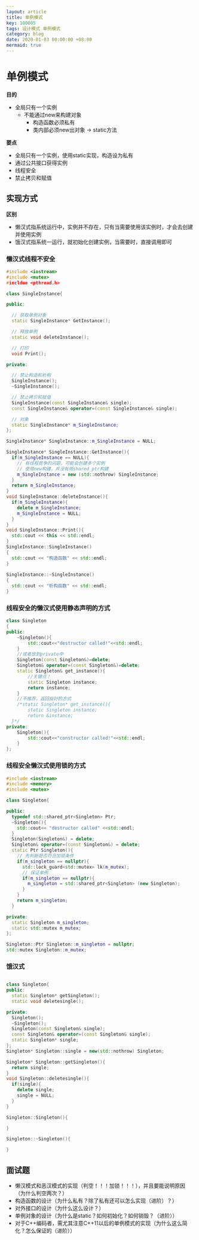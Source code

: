 ```yaml
---
layout: article
title: 单例模式
key: 100005
tags: 设计模式 单例模式
category: blog
date: 2020-01-03 00:00:00 +08:00
mermaid: true
---
```



# 单例模式

 **目的**
  * 全局只有一个实例
    * 不能通过new来构建对象
      * 构造函数必须私有
      * 类内部必须new出对象 -> static方法

 **要点**
  * 全局只有一个实例，使用static实现，构造设为私有
  * 通过公共接口获得实例
  * 线程安全
  * 禁止拷贝和赋值


## 实现方式

 **区别**
  * 懒汉式指系统运行中，实例并不存在，只有当需要使用该实例时，才会去创建并使用实例
  * 饿汉式指系统一运行，就初始化创建实例，当需要时，直接调用即可


<!--more-->

### 懒汉式线程不安全

  ```c++
  #include <iostream>
  #include <mutex>
  #incldue <pthread.h>

  class SingleInstance{

  public:

    // 获取单例对象
    static SingleInstance* GetInstance();

    // 释放单例
    static void deleteInstance();

    // 打印
    void Print(); 

  private:

    // 禁止构造和析构
    SingleInstance();
    ~SingleInstance();

    // 禁止拷贝和赋值
    SingleInstance(const SingleInstance& single);
    const SingleInstance& operator=(const SingleInstance& single);

    // 对象
    static SingleInstance* m_SingleInstance; 
  };

  SingleInstance* SingleInstance::m_SingleInstance = NULL;

  SingleInstance* SingleInstance::GetInstance(){
    if(m_SingleInstance == NULL){
      // 有线程竞争的问题，可能会创建多个实例
      // 使用new构建，并没有用shared_ptr构建
      m_SingleInstance = new (std::nothrow) SingleInstance;
    }
    return m_SingleInstance;
  }
  void SingleInstance::deleteInstance(){
    if(m_SingleInstance){
      delete m_SingleInstance;
      m_SingleInstance = NULL;
    }
  }
  void SingleInstance::Print(){
    std::cout << this << std::endl;
  }
  SingleInstance::SingleInstance()
  {
    std::cout << "构造函数" << std::endl;
  }
    
  SingleInstance::~SingleInstance()
  {
    std::cout << "析构函数" << std::endl;
  }

  ```
### 线程安全的懒汉式使用静态声明的方式
  ```c++
  class Singleton
  {
  public:
      ~Singleton(){
          std::cout<<"destructor called!"<<std::endl;
      }
      //或者放到private中
      Singleton(const Singleton&)=delete;
      Singleton& operator=(const Singleton&)=delete;
      static Singleton& get_instance(){
          //关键点！
          static Singleton instance;
          return instance;
      }
      //不推荐，返回指针的方式
      /*static Singleton* get_instance(){
          static Singleton instance;
          return &instance;
  	}*/
  private:
      Singleton(){
          std::cout<<"constructor called!"<<std::endl;
      }
  };
  ```
### 线程安全懒汉式使用锁的方式

  ```c++
  #include <iostream>
  #include <memory>
  #include <mutex>

  class Singleton{

  public:
    typedef std::shared_ptr<Singleton> Ptr;
    ~Singleton(){
      std::cout<< "destructor called" <<std::endl;
    }
    Singleton(Singleton&) = delete; 
    Singleton& operator=(const Singleton&) = delete;
    static Ptr Singleton(){
      // 先判断是否符合加锁条件
      if(m_singleton == nullptr){
        std::lock_guard<std::mutex> lk(m_mutex);
        // 保证单例
        if(m_singleton == nullptr){
          m_singleton = std::shared_ptr<Singleton> (new Singleton);
        }
      }
      return m_singleton;
    }

  private:
    static Singleton m_singleton;
    static std::mutex m_mutex;
  };

  Singleton::Ptr Singleton::m_singleton = nullptr;
  std::mutex Singleton::m_mutex;

  ```

### 饿汉式
```c++

class Singleton{
public:
  static Singleton* getSingleton();
  static void deletesingle();

private:
  Singleton();
  ~Singleton();
  Singleton(const Singleton& single);
  const Singleton& operator=(const Singleton& single);
  static Singleton* single;
};
Singleton* Singleton::single = new(std::nothrow) Singleton;

Singleton* Singleton::getSingleton(){
  return single;
}
void Singleton::deletesingle(){
  if(single){
    delete single;
    single = NULL;
  }
}

Singleton::Singleton(){

}

Singleton::~Singleton(){

}
```


## 面试题

 * 懒汉模式和恶汉模式的实现（判空！！！加锁！！！），并且要能说明原因（为什么判空两次？）
 * 构造函数的设计（为什么私有？除了私有还可以怎么实现（进阶）？）
 * 对外接口的设计（为什么这么设计？）
 * 单例对象的设计（为什么是static？如何初始化？如何销毁？（进阶））
 * 对于C++编码者，需尤其注意C++11以后的单例模式的实现（为什么这么简化？怎么保证的（进阶））
